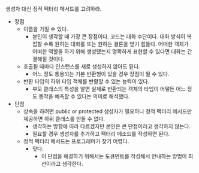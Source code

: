 생성자 대신 정적 팩터리 메서드를 고려하라.

- 장점
    - 이름을 가질 수 있다.
        - 본인이 생각할 때 가장 큰 장점이다. 코드는 대화 수단이다. 대화 방식이 복잡할 수록 원하는 대화를 또는 원하는 결론을 얻기 힘들다. 어떠한 객체가 어떠한 역할을 하기 위해 생성됐는지 명확하게
          표현할 수 있다면 대화는 간결해질 것이다.
    - 호출될 때마다 인스턴스를 새로 생성하지 않아도 된다.
        - 어느 정도 통용되는 기본 반환형이 있을 경우 장점이 될 수 있다.
    - 반환 타입의 하위 타입 객체를 반활할 수 있는 능력이 있다.
        - 부모 클래스의 특성을 알면 실제로 반환되는 객체의 타입이 어떻든 어느 정도 동작을 예측할 수 있다는 의미로 해석했다.
- 단점
    - 상속을 하려면 public or protected 생성자가 필요하니 정적 팩터리 메서드만 제공하면 하위 클래스를 만들 수 없다.
        - 생각하는 방향에 따라 다르겠지만 본인은 큰 단점이라고 생각하지 않는다.
        - 필요할 경우 생성자를 추가하고 팩터리 메소드를 작성하면 된다.
    - 정적 팩터리 메서드는 프로그래머가 찾기 어렵다.
        - 맞다.
            - 이 단점을 해결하기 위해서는 도큐먼트를 작성해서 안내하는 방법이 최선이라고 생각한다.